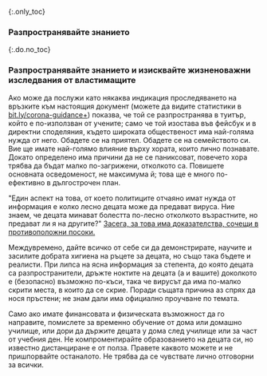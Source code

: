 {:.only_toc}
### Разпространявайте знанието

{:.do.no_toc}
### Разпространявайте знанието и изисквайте жизненоважни изследвания от властимащите

Ако може да послужи като някаква индикация проследяването на връзките към настоящия документ (можете да видите статистики в [bit.ly/corona-guidance+](https://bit.ly/corona-guidance+)) показва, че той се разпространява в туитър, който е по-използван от учените; само че той изостава във фейсбук и в директни споделяния, където широката общественост има най-голяма нужда от него. Обадете се на приятел. Обадете се на семейството си. Вие ще имате най-голямо влияние върху хората, които лично познавате. Докато определено има причини да не се паниксоват, повечето хора трябва да бъдат малко по-загрижени, отколкото са. Повишете основната осведоменост, не максимума й; това ще е много по-ефективно в дългострочен план.

"Един аспект на това, от което политиците отчаяно имат нужда от информация е колко лесно децата може да предават вируса. Ние знаем, че децата минават болестта по-лесно отколкото възрастните, но предават ли я на другите?" [Засега, за това има доказателства, сочещи в противоположни посоки.](https://twitter.com/joshmich/status/1236286986161356801)

Междувремено, дайте всичко от себе си да демонстрирате, научите и засилите добрата хигиена на ръцете за децата, но също така бъдете и реалисти. При липса на ясна информация за степента, до която децата са разпространители, дръжте ноктите на децата (а и вашите) доколкото е (безопасно) възможно по-къси, така че вирусът да има по-малко скрити места, в които да се скрие. Поради същата причина аз спрях да нося пръстени; не знам дали има официално проучване по темата.

Само ако имате финансовата и физическата възможност да го направите, помислете за временно обучение от дома или домашно училище, или дори да държите децата у дома след училище или за част от учебния ден. Не компроментирайте образованието на децата си, но известно дистанциране е от полза. Правете каквото можете и не пришпорвайте останалото. Не трябва да се чувствате лично отговорни за всички.
